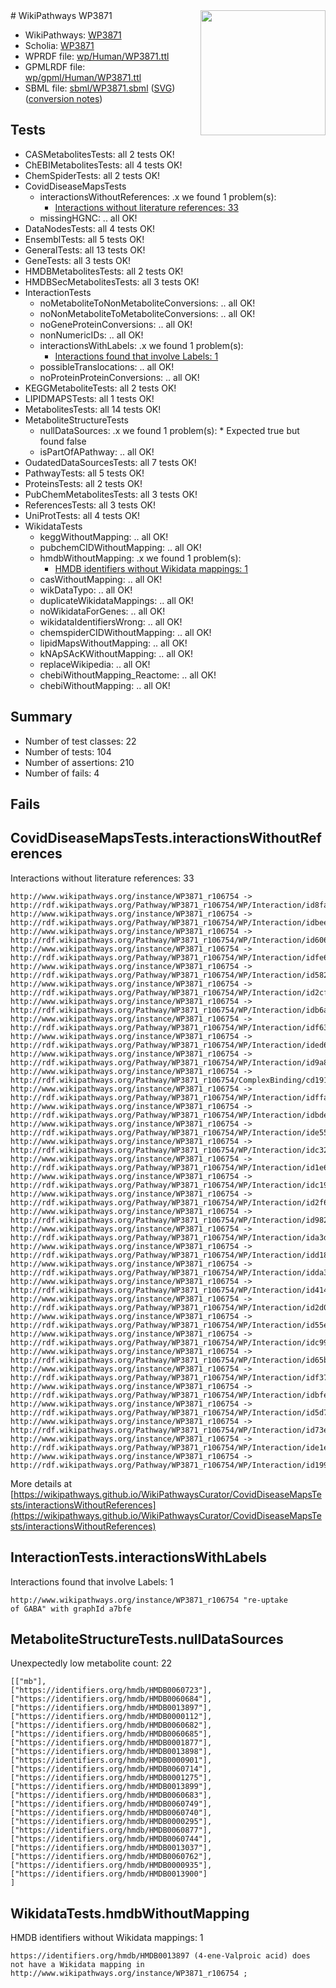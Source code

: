 <img style="float: right; width: 200px" src="../logo.png" />
# WikiPathways WP3871

* WikiPathways: [WP3871](https://identifiers.org/wikipathways:WP3871)
* Scholia: [WP3871](https://scholia.toolforge.org/wikipathways/WP3871)
* WPRDF file: [wp/Human/WP3871.ttl](../wp/Human/WP3871.ttl)
* GPMLRDF file: [wp/gpml/Human/WP3871.ttl](../wp/gpml/Human/WP3871.ttl)
* SBML file: [sbml/WP3871.sbml](../sbml/WP3871.sbml) ([SVG](../sbml/WP3871.svg)) ([conversion notes](../sbml/WP3871.txt))

## Tests
* CASMetabolitesTests: all 2 tests OK!
* ChEBIMetabolitesTests: all 4 tests OK!
* ChemSpiderTests: all 2 tests OK!
* CovidDiseaseMapsTests
    * interactionsWithoutReferences: .x we found 1 problem(s):
        * [Interactions without literature references: 33](#9701cd22)
    * missingHGNC: .. all OK!
* DataNodesTests: all 4 tests OK!
* EnsemblTests: all 5 tests OK!
* GeneralTests: all 13 tests OK!
* GeneTests: all 3 tests OK!
* HMDBMetabolitesTests: all 2 tests OK!
* HMDBSecMetabolitesTests: all 3 tests OK!
* InteractionTests
    * noMetaboliteToNonMetaboliteConversions: .. all OK!
    * noNonMetaboliteToMetaboliteConversions: .. all OK!
    * noGeneProteinConversions: .. all OK!
    * nonNumericIDs: .. all OK!
    * interactionsWithLabels: .x we found 1 problem(s):
        * [Interactions found that involve Labels: 1](#630d2678)
    * possibleTranslocations: .. all OK!
    * noProteinProteinConversions: .. all OK!
* KEGGMetaboliteTests: all 2 tests OK!
* LIPIDMAPSTests: all 1 tests OK!
* MetabolitesTests: all 14 tests OK!
* MetaboliteStructureTests
    * nullDataSources: .x we found 1 problem(s):
            * Expected true but found false
    * isPartOfAPathway: .. all OK!
* OudatedDataSourcesTests: all 7 tests OK!
* PathwayTests: all 5 tests OK!
* ProteinsTests: all 2 tests OK!
* PubChemMetabolitesTests: all 3 tests OK!
* ReferencesTests: all 3 tests OK!
* UniProtTests: all 4 tests OK!
* WikidataTests
    * keggWithoutMapping: .. all OK!
    * pubchemCIDWithoutMapping: .. all OK!
    * hmdbWithoutMapping: .x we found 1 problem(s):
        * [HMDB identifiers without Wikidata mappings: 1](#8860e69b)
    * casWithoutMapping: .. all OK!
    * wikDataTypo: .. all OK!
    * duplicateWikidataMappings: .. all OK!
    * noWikidataForGenes: .. all OK!
    * wikidataIdentifiersWrong: .. all OK!
    * chemspiderCIDWithoutMapping: .. all OK!
    * lipidMapsWithoutMapping: .. all OK!
    * kNApSAcKWithoutMapping: .. all OK!
    * replaceWikipedia: .. all OK!
    * chebiWithoutMapping_Reactome: .. all OK!
    * chebiWithoutMapping: .. all OK!


## Summary

* Number of test classes: 22
* Number of tests: 104
* Number of assertions: 210
* Number of fails: 4

## Fails

<a name="9701cd22" />

## CovidDiseaseMapsTests.interactionsWithoutReferences

Interactions without literature references: 33
```
http://www.wikipathways.org/instance/WP3871_r106754 -> http://rdf.wikipathways.org/Pathway/WP3871_r106754/WP/Interaction/id8fa4bd83
http://www.wikipathways.org/instance/WP3871_r106754 -> http://rdf.wikipathways.org/Pathway/WP3871_r106754/WP/Interaction/idbeebe9d5
http://www.wikipathways.org/instance/WP3871_r106754 -> http://rdf.wikipathways.org/Pathway/WP3871_r106754/WP/Interaction/id60644b66
http://www.wikipathways.org/instance/WP3871_r106754 -> http://rdf.wikipathways.org/Pathway/WP3871_r106754/WP/Interaction/idfe66c80d
http://www.wikipathways.org/instance/WP3871_r106754 -> http://rdf.wikipathways.org/Pathway/WP3871_r106754/WP/Interaction/id582061f7
http://www.wikipathways.org/instance/WP3871_r106754 -> http://rdf.wikipathways.org/Pathway/WP3871_r106754/WP/Interaction/id2cfa5fb5
http://www.wikipathways.org/instance/WP3871_r106754 -> http://rdf.wikipathways.org/Pathway/WP3871_r106754/WP/Interaction/idb6ab8272
http://www.wikipathways.org/instance/WP3871_r106754 -> http://rdf.wikipathways.org/Pathway/WP3871_r106754/WP/Interaction/idf63499af
http://www.wikipathways.org/instance/WP3871_r106754 -> http://rdf.wikipathways.org/Pathway/WP3871_r106754/WP/Interaction/ided6fe93b
http://www.wikipathways.org/instance/WP3871_r106754 -> http://rdf.wikipathways.org/Pathway/WP3871_r106754/WP/Interaction/id9a806b06
http://www.wikipathways.org/instance/WP3871_r106754 -> http://rdf.wikipathways.org/Pathway/WP3871_r106754/ComplexBinding/cd191
http://www.wikipathways.org/instance/WP3871_r106754 -> http://rdf.wikipathways.org/Pathway/WP3871_r106754/WP/Interaction/idffad02b4
http://www.wikipathways.org/instance/WP3871_r106754 -> http://rdf.wikipathways.org/Pathway/WP3871_r106754/WP/Interaction/idbde5e8c5
http://www.wikipathways.org/instance/WP3871_r106754 -> http://rdf.wikipathways.org/Pathway/WP3871_r106754/WP/Interaction/ide557227e
http://www.wikipathways.org/instance/WP3871_r106754 -> http://rdf.wikipathways.org/Pathway/WP3871_r106754/WP/Interaction/idc32b731
http://www.wikipathways.org/instance/WP3871_r106754 -> http://rdf.wikipathways.org/Pathway/WP3871_r106754/WP/Interaction/id1e633927
http://www.wikipathways.org/instance/WP3871_r106754 -> http://rdf.wikipathways.org/Pathway/WP3871_r106754/WP/Interaction/idc199ade6
http://www.wikipathways.org/instance/WP3871_r106754 -> http://rdf.wikipathways.org/Pathway/WP3871_r106754/WP/Interaction/id2f648ebb
http://www.wikipathways.org/instance/WP3871_r106754 -> http://rdf.wikipathways.org/Pathway/WP3871_r106754/WP/Interaction/id982c5e06
http://www.wikipathways.org/instance/WP3871_r106754 -> http://rdf.wikipathways.org/Pathway/WP3871_r106754/WP/Interaction/ida3dac828
http://www.wikipathways.org/instance/WP3871_r106754 -> http://rdf.wikipathways.org/Pathway/WP3871_r106754/WP/Interaction/idd181917f
http://www.wikipathways.org/instance/WP3871_r106754 -> http://rdf.wikipathways.org/Pathway/WP3871_r106754/WP/Interaction/idda319cb2
http://www.wikipathways.org/instance/WP3871_r106754 -> http://rdf.wikipathways.org/Pathway/WP3871_r106754/WP/Interaction/id4144e0f6
http://www.wikipathways.org/instance/WP3871_r106754 -> http://rdf.wikipathways.org/Pathway/WP3871_r106754/WP/Interaction/id2d02804b
http://www.wikipathways.org/instance/WP3871_r106754 -> http://rdf.wikipathways.org/Pathway/WP3871_r106754/WP/Interaction/id55e9f5ed
http://www.wikipathways.org/instance/WP3871_r106754 -> http://rdf.wikipathways.org/Pathway/WP3871_r106754/WP/Interaction/idc99fbf31
http://www.wikipathways.org/instance/WP3871_r106754 -> http://rdf.wikipathways.org/Pathway/WP3871_r106754/WP/Interaction/id65ba893d
http://www.wikipathways.org/instance/WP3871_r106754 -> http://rdf.wikipathways.org/Pathway/WP3871_r106754/WP/Interaction/idf3769eec
http://www.wikipathways.org/instance/WP3871_r106754 -> http://rdf.wikipathways.org/Pathway/WP3871_r106754/WP/Interaction/idbfe334c8
http://www.wikipathways.org/instance/WP3871_r106754 -> http://rdf.wikipathways.org/Pathway/WP3871_r106754/WP/Interaction/id5d7d6e91
http://www.wikipathways.org/instance/WP3871_r106754 -> http://rdf.wikipathways.org/Pathway/WP3871_r106754/WP/Interaction/id73e3d248
http://www.wikipathways.org/instance/WP3871_r106754 -> http://rdf.wikipathways.org/Pathway/WP3871_r106754/WP/Interaction/ide1e0c97c
http://www.wikipathways.org/instance/WP3871_r106754 -> http://rdf.wikipathways.org/Pathway/WP3871_r106754/WP/Interaction/id1995c725
```

More details at [https://wikipathways.github.io/WikiPathwaysCurator/CovidDiseaseMapsTests/interactionsWithoutReferences](https://wikipathways.github.io/WikiPathwaysCurator/CovidDiseaseMapsTests/interactionsWithoutReferences)

<a name="630d2678" />

## InteractionTests.interactionsWithLabels

Interactions found that involve Labels: 1
```
http://www.wikipathways.org/instance/WP3871_r106754 "re-uptake 
of GABA" with graphId a7bfe
```

<a name="919041aa" />

## MetaboliteStructureTests.nullDataSources

Unexpectedly low metabolite count: 22
```
[["mb"],
["https://identifiers.org/hmdb/HMDB0060723"],
["https://identifiers.org/hmdb/HMDB0060684"],
["https://identifiers.org/hmdb/HMDB0013897"],
["https://identifiers.org/hmdb/HMDB0000112"],
["https://identifiers.org/hmdb/HMDB0060682"],
["https://identifiers.org/hmdb/HMDB0060685"],
["https://identifiers.org/hmdb/HMDB0001877"],
["https://identifiers.org/hmdb/HMDB0013898"],
["https://identifiers.org/hmdb/HMDB0000901"],
["https://identifiers.org/hmdb/HMDB0060714"],
["https://identifiers.org/hmdb/HMDB0001275"],
["https://identifiers.org/hmdb/HMDB0013899"],
["https://identifiers.org/hmdb/HMDB0060683"],
["https://identifiers.org/hmdb/HMDB0060749"],
["https://identifiers.org/hmdb/HMDB0060740"],
["https://identifiers.org/hmdb/HMDB0000295"],
["https://identifiers.org/hmdb/HMDB0060877"],
["https://identifiers.org/hmdb/HMDB0060744"],
["https://identifiers.org/hmdb/HMDB0013037"],
["https://identifiers.org/hmdb/HMDB0060762"],
["https://identifiers.org/hmdb/HMDB0000935"],
["https://identifiers.org/hmdb/HMDB0013900"]
]
```

<a name="8860e69b" />

## WikidataTests.hmdbWithoutMapping

HMDB identifiers without Wikidata mappings: 1
```
https://identifiers.org/hmdb/HMDB0013897 (4-ene-Valproic acid) does not have a Wikidata mapping in http://www.wikipathways.org/instance/WP3871_r106754 ; 
```

